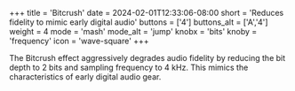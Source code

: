 +++
title = 'Bitcrush'
date = 2024-02-01T12:33:06-08:00
short = 'Reduces fidelity to mimic early digital audio'
buttons = ['4']
buttons_alt = ['A','4']
weight = 4
mode = 'mash'
mode_alt = 'jump'
knobx = 'bits'
knoby = 'frequency'
icon = 'wave-square'
+++

The Bitcrush effect aggressively degrades audio fidelity by reducing the bit depth to 2 bits and sampling frequency to 4 kHz. This mimics the characteristics of early digital audio gear.